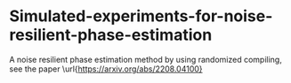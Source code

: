 # Simulated-experiments-for-noise-resilient-phase-estimation
A noise resilient phase estimation method by using randomized compiling, see the paper \url{https://arxiv.org/abs/2208.04100}
